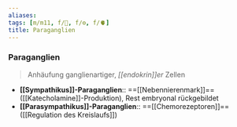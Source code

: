 ```yaml
---
aliases: 
tags: [m/m11, f/🧠, f/⚙️, f/🫀]
title: Paraganglien
---
```

### Paraganglien
> Anhäufung ganglienartiger, *[[endokrin]]er* Zellen
- **[[Sympathikus]]-Paraganglien**:: ==[[Nebennierenmark]]== ([[Katecholamine]]-Produktion), Rest embryonal rückgebildet
- **[[Parasympathikus]]-Paraganglien**:: ==[[Chemorezeptoren]]== ([[Regulation des Kreislaufs]])